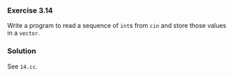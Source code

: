 ### Exercise 3.14

Write a program to read a sequence of `int`s from `cin` and store those values
in a `vector`.

### Solution

See `14.cc`.
